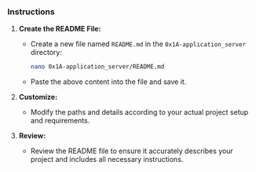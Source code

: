 ### Instructions

1. **Create the README File:**
   - Create a new file named `README.md` in the `0x1A-application_server` directory:
     ```bash
     nano 0x1A-application_server/README.md
     ```
   - Paste the above content into the file and save it.

2. **Customize:**
   - Modify the paths and details according to your actual project setup and requirements.

3. **Review:**
   - Review the README file to ensure it accurately describes your project and includes all necessary instructions.
